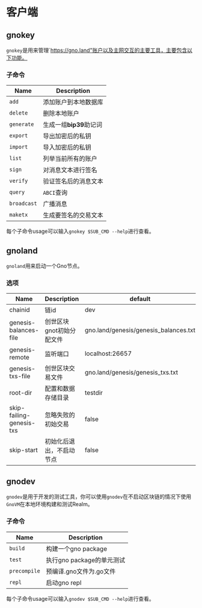 # 客户端

## gnokey
`gnokey`是用来管理`https://gno.land"账户以及主网交互的主要工具，主要包含以下功能。

### 子命令

Name        |Description
---         |---
`add`       | 添加账户到本地数据库
`delete`    | 删除本地账户
`generate`  | 生成一组**bip39**助记词
`export`    | 导出加密后的私钥
`import`    | 导入加密后的私钥
`list`      | 列举当前所有的账户
`sign`      | 对消息文本进行签名
`verify`    | 验证签名后的消息文本
`query`     | `ABCI`查询
`broadcast` | 广播消息
`maketx`    | 生成要签名的交易文本

每个子命令usage可以输入`gnokey $SUB_CMD --help`进行查看。

## gnoland

`gnoland`用来启动一个Gno节点。

### 选项
Name                    | Description           | default
---                     | ---                   | ---
chainid                 | 链id                  | dev
genesis-balances-file   | 创世区块gnot初始分配文件       | gno.land/genesis/genesis_balances.txt
genesis-remote          | 监听端口              | localhost:26657
genesis-txs-file        | 创世区块交易文件       | gno.land/genesis/genesis_txs.txt
root-dir                | 配置和数据存储目录     | testdir
skip-failing-genesis-txs| 忽略失败的初始交易     | false
skip-start              | 初始化后退出，不启动节点  | false

## gnodev

`gnodev`是用于开发的测试工具，你可以使用`gnodev`在不启动区块链的情况下使用`GnoVM`在本地环境构建和测试Realm。

### 子命令

Name            |Description
---             |---
`build`         | 构建一个gno package
`test`          | 执行gno package的单元测试
`precompile`    | 预编译.gno文件为.go文件
`repl`          | 启动gno repl

每个子命令usage可以输入`gnodev $SUB_CMD --help`进行查看。
